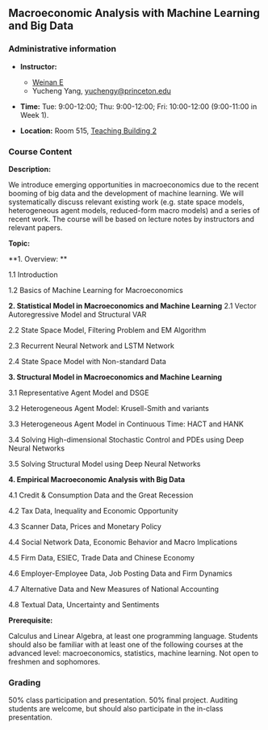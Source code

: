 ## Macroeconomic Analysis with Machine Learning and Big Data

### Administrative information

- **Instructor:**   
    - [Weinan E](https://web.math.princeton.edu/~weinan/) 
    - Yucheng Yang,   yuchengy@princeton.edu

- **Time:** Tue: 9:00-12:00; Thu: 9:00-12:00; Fri: 10:00-12:00 (9:00-11:00 in Week 1). 

- **Location:**  Room 515, [Teaching Building 2](https://maps.baidu.com/poi/%E5%8C%97%E4%BA%AC%E5%A4%A7%E5%AD%A6(%E7%87%95%E5%9B%AD%E6%A0%A1%E5%8C%BA)%E7%AC%AC%E4%BA%8C%E6%95%99%E5%AD%A6%E6%A5%BC(%E6%9D%8E%E5%85%86%E5%9F%BA%E6%A5%BC)/@12948834.869857343,4837581.844142513,19.6z?uid=82548a63754afc91735e80e4&primaryUid=10472254985355704340&ugc_type=3&ugc_ver=1&device_ratio=1&compat=1&querytype=detailConInfo&da_src=shareurl)


### Course Content
**Description:**

We introduce emerging opportunities in macroeconomics due to the recent booming of big data and the development of machine learning. We will systematically discuss relevant existing work (e.g. state space models, heterogeneous agent models, reduced-form macro models) and a series of recent work. The course will be based on lecture notes by instructors and relevant papers.

**Topic:**

**1. Overview: **

1.1 Introduction

1.2 Basics of Machine Learning for Macroeconomics

**2. Statistical Model in Macroeconomics and Machine Learning**
2.1 Vector Autoregressive Model and Structural VAR

2.2 State Space Model, Filtering Problem and EM Algorithm

2.3 Recurrent Neural Network and LSTM Network 
  
2.4 State Space Model with Non-standard Data

**3. Structural Model in Macroeconomics and Machine Learning**

3.1 Representative Agent Model and DSGE

3.2 Heterogeneous Agent Model: Krusell-Smith and variants 

3.3 Heterogeneous Agent Model in Continuous Time: HACT and HANK 

3.4 Solving High-dimensional Stochastic Control and PDEs  using Deep Neural Networks

3.5 Solving Structural Model using Deep Neural Networks

**4. Empirical Macroeconomic Analysis with Big Data**

4.1 Credit & Consumption Data and the Great Recession

4.2 Tax Data, Inequality and Economic Opportunity   

4.3 Scanner Data, Prices and Monetary Policy

4.4 Social Network Data, Economic Behavior and Macro Implications

4.5 Firm Data, ESIEC, Trade Data and Chinese Economy

4.6 Employer-Employee Data, Job Posting Data and Firm Dynamics

4.7 Alternative Data and New Measures of National Accounting

4.8 Textual Data, Uncertainty and Sentiments

**Prerequisite:**

Calculus and Linear Algebra, at least one programming language. Students should also be familiar with at least one of the following courses at the advanced level: macroeconomics, statistics, machine learning. Not open to freshmen and sophomores.


### Grading
50\% class participation and presentation. 50\% final project. Auditing students are welcome, but should also participate in the in-class presentation.
